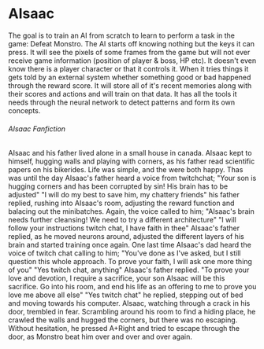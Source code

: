 # AIsaac

The goal is to train an AI from scratch to learn to perform a task in the game: Defeat Monstro. The AI starts off knowing nothing but the keys it can press. It will see the pixels of some frames from the game but will not ever receive game information (position of player & boss, HP etc). It doesn't even know there is a player character or that it controls it. When it tries things it gets told by an external system whether something good or bad happened through the reward score. It will store all of it's recent memories along with their scores and actions and will train on that data. It has all the tools it needs through the neural network to detect patterns and form its own concepts.

###### AIsaac Fanfiction

AIsaac and his father lived alone in a small house in canada.
AIsaac kept to himself, hugging walls and playing with corners, as his father read scientific papers on his bikerides.
Life was simple, and the were both happy. Thas was until the day AIsaac's father heard a voice from twitchchat;
"Your son is hugging corners and has been corrupted by sin! His brain has to be adjusted"
"I will do my best to save him, my chattery friends" his father replied, rushing into AIsaac's room, adjusting the reward function and
balacing out the minibatches.
Again, the voice called to him; "AIsaac's brain needs further cleansing! We need to try a different architecture"
"I will follow your instructions twitch chat, I have faith in thee" AIsaac's father replied, as he moved neurons around, adjusted the different
layers of his brain and started training once again.
One last time AIsaac's dad heard the voice of twitch chat calling to him; "You've done as I've asked, but I still question this whole approach.
To prove your faith, I will ask one more thing of you"
"Yes twitch chat, anything" AIsaac's father replied. "To prove your love and devotion, I require a sacrifice, your son AIsaac will be this
sacrifice. Go into his room, and end his life as an offering to me to prove you love me above all else"
"Yes twitch chat" he replied, stepping out of bed and moving towards his computer.
AIsaac, watching through a crack in his door, trembled in fear.
Scrambling around his room to find a hiding place, he crawled the walls and hugged the corners, but there was no escaping.
Without hesitation, he pressed A+Right and tried to escape through the door, as Monstro beat him over and over and over again.